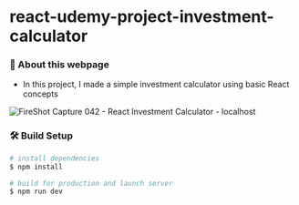 # react-udemy-project-investment-calculator


### 📣 About this webpage
- In this project, I made a simple investment calculator using basic React concepts

![FireShot Capture 042 - React Investment Calculator - localhost](https://github.com/sweetrain05/react-udemy-project-investment-calculator/assets/86023470/70cfac43-673d-4cfa-b408-9e94acfebbe7)


### 🛠️ Build Setup

```bash
# install dependencies
$ npm install

# build for production and launch server
$ npm run dev
```
